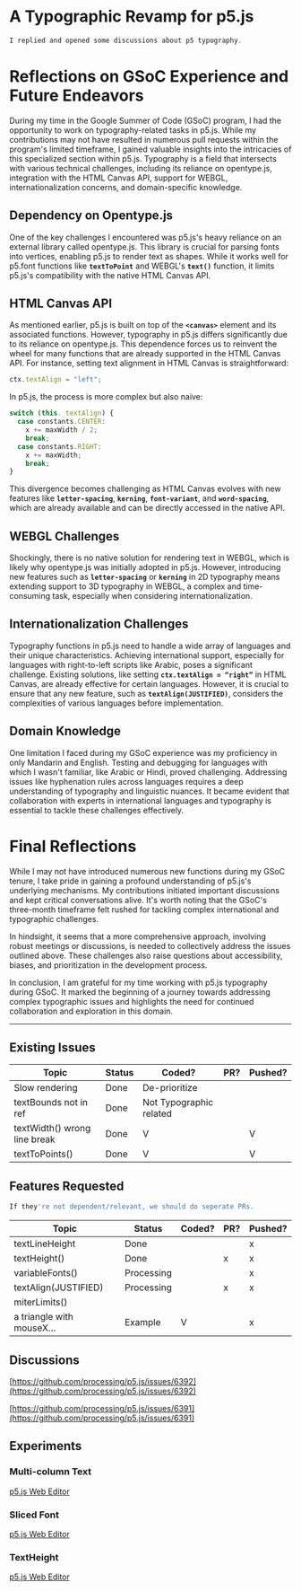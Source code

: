 # A Typographic Revamp for p5.js

```jsx
I replied and opened some discussions about p5 typography. 
```

# **Reflections on GSoC Experience and Future Endeavors**

During my time in the Google Summer of Code (GSoC) program, I had the opportunity to work on typography-related tasks in p5.js. While my contributions may not have resulted in numerous pull requests within the program's limited timeframe, I gained valuable insights into the intricacies of this specialized section within p5.js. Typography is a field that intersects with various technical challenges, including its reliance on opentype.js, integration with the HTML Canvas API, support for WEBGL, internationalization concerns, and domain-specific knowledge.

## **Dependency on Opentype.js**

One of the key challenges I encountered was p5.js's heavy reliance on an external library called opentype.js. This library is crucial for parsing fonts into vertices, enabling p5.js to render text as shapes. While it works well for p5.font functions like **`textToPoint`** and WEBGL's **`text()`** function, it limits p5.js's compatibility with the native HTML Canvas API.

## **HTML Canvas API**

As mentioned earlier, p5.js is built on top of the **`<canvas>`** element and its associated functions. However, typography in p5.js differs significantly due to its reliance on opentype.js. This dependence forces us to reinvent the wheel for many functions that are already supported in the HTML Canvas API. For instance, setting text alignment in HTML Canvas is straightforward:

```jsx
ctx.textAlign = "left";
```

In p5.js, the process is more complex but also naive:

```jsx
switch (this._textAlign) {
  case constants.CENTER:
    x += maxWidth / 2;
    break;
  case constants.RIGHT:
    x += maxWidth;
    break;
}
```

This divergence becomes challenging as HTML Canvas evolves with new features like **`letter-spacing`**, **`kerning`**, **`font-variant`**, and **`word-spacing`**, which are already available and can be directly accessed in the native API.

## **WEBGL Challenges**

Shockingly, there is no native solution for rendering text in WEBGL, which is likely why opentype.js was initially adopted in p5.js. However, introducing new features such as **`letter-spacing`** or **`kerning`** in 2D typography means extending support to 3D typography in WEBGL, a complex and time-consuming task, especially when considering internationalization.

## **Internationalization Challenges**

Typography functions in p5.js need to handle a wide array of languages and their unique characteristics. Achieving international support, especially for languages with right-to-left scripts like Arabic, poses a significant challenge. Existing solutions, like setting **`ctx.textAlign = “right”`** in HTML Canvas, are already effective for certain languages. However, it is crucial to ensure that any new feature, such as **`textAlign(JUSTIFIED)`**, considers the complexities of various languages before implementation.

## **Domain Knowledge**

One limitation I faced during my GSoC experience was my proficiency in only Mandarin and English. Testing and debugging for languages with which I wasn't familiar, like Arabic or Hindi, proved challenging. Addressing issues like hyphenation rules across languages requires a deep understanding of typography and linguistic nuances. It became evident that collaboration with experts in international languages and typography is essential to tackle these challenges effectively.

# **Final Reflections**

While I may not have introduced numerous new functions during my GSoC tenure, I take pride in gaining a profound understanding of p5.js's underlying mechanisms. My contributions initiated important discussions and kept critical conversations alive. It's worth noting that the GSoC's three-month timeframe felt rushed for tackling complex international and typographic challenges.

In hindsight, it seems that a more comprehensive approach, involving robust meetings or discussions, is needed to collectively address the issues outlined above. These challenges also raise questions about accessibility, biases, and prioritization in the development process.

In conclusion, I am grateful for my time working with p5.js typography during GSoC. It marked the beginning of a journey towards addressing complex typographic issues and highlights the need for continued collaboration and exploration in this domain.

---

## Existing Issues

| Topic | Status | Coded? | PR? | Pushed? |
| --- | --- | --- | --- | --- |
| Slow rendering | Done | De-prioritize |  |  |
| textBounds not in ref | Done | Not Typographic related |  |  |
| textWidth() wrong line break | Done | V |  | V |
| textToPoints() | Done | V |  | V |

## Features Requested

```jsx
If they're not dependent/relevant, we should do seperate PRs.
```

| Topic | Status | Coded? | PR? | Pushed? |
| --- | --- | --- | --- | --- |
| textLineHeight | Done |  |  | x |
| textHeight() | Done |  | x | x |
| variableFonts() | Processing |  |  | x |
| textAlign(JUSTIFIED) | Processing |  | x | x |
| miterLimits()
a triangle with mouseX… | Example | V |  | x |

## Discussions

[https://github.com/processing/p5.js/issues/6392](https://github.com/processing/p5.js/issues/6392)

[https://github.com/processing/p5.js/issues/6391](https://github.com/processing/p5.js/issues/6391)

## Experiments

### Multi-column Text

[p5.js Web Editor](https://editor.p5js.org/munusshih/sketches/ebckpdHNw)

### Sliced Font

[p5.js Web Editor](https://editor.p5js.org/munusshih/sketches/a5Nx_zhE0)

### TextHeight

[p5.js Web Editor](https://editor.p5js.org/munusshih/sketches/4BwL7q2Fe)